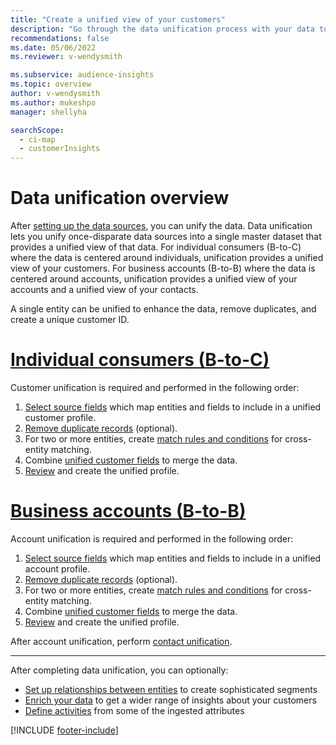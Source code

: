 ```yaml
---
title: "Create a unified view of your customers"
description: "Go through the data unification process with your data to create a single master dataset of account or customer profiles."
recommendations: false
ms.date: 05/06/2022
ms.reviewer: v-wendysmith

ms.subservice: audience-insights
ms.topic: overview
author: v-wendysmith
ms.author: mukeshpo
manager: shellyha

searchScope: 
  - ci-map
  - customerInsights
---
```


# Data unification overview

After [setting up the data sources](data-sources.md), you can unify the data. Data unification lets you unify once-disparate data sources into a single master dataset that provides a unified view of that data. For individual consumers (B-to-C) where the data is centered around individuals, unification provides a unified view of your customers. For business accounts (B-to-B) where the data is centered around accounts, unification provides a unified view of your accounts and a unified view of your contacts.

A single entity can be unified to enhance the data, remove duplicates, and create a unique customer ID.


# [Individual consumers (B-to-C)](#tab/b2c)

Customer unification is required and performed in the following order:

1. [Select source fields](map-entities.md) which map entities and fields to include in a unified customer profile.
1. [Remove duplicate records](remove-duplicates.md) (optional).
1. For two or more entities, create [match rules and conditions](match-entities.md) for cross-entity matching.
1. Combine [unified customer fields](merge-entities.md) to merge the data.
1. [Review](review-unification.md) and create the unified profile.

# [Business accounts (B-to-B)](#tab/b2b)

Account unification is required and performed in the following order:

1. [Select source fields](map-entities.md) which map entities and fields to include in a unified account profile.
1. [Remove duplicate records](remove-duplicates.md) (optional).
1. For two or more entities, create [match rules and conditions](match-entities.md) for cross-entity matching.
1. Combine [unified customer fields](merge-entities.md) to merge the data.
1. [Review](review-unification.md) and create the unified profile.

After account unification, perform [contact unification](data-unification-contacts.md).

---

After completing data unification, you can optionally:

- [Set up relationships between entities](relationships.md) to create sophisticated segments
- [Enrich your data](enrichment-hub.md) to get a wider range of insights about your customers
- [Define activities](activities.md) from some of the ingested attributes

[!INCLUDE [footer-include](includes/footer-banner.md)]
